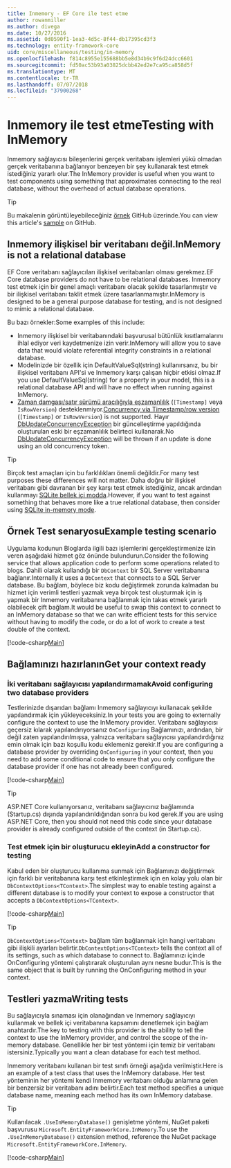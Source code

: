 ```yaml
---
title: Inmemory - EF Core ile test etme
author: rowanmiller
ms.author: divega
ms.date: 10/27/2016
ms.assetid: 0d0590f1-1ea3-4d5c-8f44-db17395cd3f3
ms.technology: entity-framework-core
uid: core/miscellaneous/testing/in-memory
ms.openlocfilehash: f814c8955e155688bb5e8d34b9c9f6d24dcc6601
ms.sourcegitcommit: fd50ac53b93a03825dcbb42ed2e7ca95ca858d5f
ms.translationtype: MT
ms.contentlocale: tr-TR
ms.lasthandoff: 07/07/2018
ms.locfileid: "37900268"
---
```

# <a name="testing-with-inmemory"></a><span data-ttu-id="d9f91-102">Inmemory ile test etme</span><span class="sxs-lookup"><span data-stu-id="d9f91-102">Testing with InMemory</span></span>

<span data-ttu-id="d9f91-103">Inmemory sağlayıcısı bileşenlerini gerçek veritabanı işlemleri yükü olmadan gerçek veritabanına bağlanıyor benzeyen bir şey kullanarak test etmek istediğiniz yararlı olur.</span><span class="sxs-lookup"><span data-stu-id="d9f91-103">The InMemory provider is useful when you want to test components using something that approximates connecting to the real database, without the overhead of actual database operations.</span></span>

> [!TIP]  
> <span data-ttu-id="d9f91-104">Bu makalenin görüntüleyebileceğiniz [örnek](https://github.com/aspnet/EntityFramework.Docs/tree/master/samples/core/Miscellaneous/Testing) GitHub üzerinde.</span><span class="sxs-lookup"><span data-stu-id="d9f91-104">You can view this article's [sample](https://github.com/aspnet/EntityFramework.Docs/tree/master/samples/core/Miscellaneous/Testing) on GitHub.</span></span>

## <a name="inmemory-is-not-a-relational-database"></a><span data-ttu-id="d9f91-105">Inmemory ilişkisel bir veritabanı değil.</span><span class="sxs-lookup"><span data-stu-id="d9f91-105">InMemory is not a relational database</span></span>

<span data-ttu-id="d9f91-106">EF Core veritabanı sağlayıcıları ilişkisel veritabanları olması gerekmez.</span><span class="sxs-lookup"><span data-stu-id="d9f91-106">EF Core database providers do not have to be relational databases.</span></span> <span data-ttu-id="d9f91-107">Inmemory test etmek için bir genel amaçlı veritabanı olacak şekilde tasarlanmıştır ve bir ilişkisel veritabanı taklit etmek üzere tasarlanmamıştır.</span><span class="sxs-lookup"><span data-stu-id="d9f91-107">InMemory is designed to be a general purpose database for testing, and is not designed to mimic a relational database.</span></span>

<span data-ttu-id="d9f91-108">Bu bazı örnekler:</span><span class="sxs-lookup"><span data-stu-id="d9f91-108">Some examples of this include:</span></span>

* <span data-ttu-id="d9f91-109">Inmemory ilişkisel bir veritabanındaki başvurusal bütünlük kısıtlamalarını ihlal ediyor veri kaydetmenize izin verir.</span><span class="sxs-lookup"><span data-stu-id="d9f91-109">InMemory will allow you to save data that would violate referential integrity constraints in a relational database.</span></span>
* <span data-ttu-id="d9f91-110">Modelinizde bir özellik için DefaultValueSql(string) kullanırsanız, bu bir ilişkisel veritabanı API'si ve Inmemory karşı çalışan hiçbir etkisi olmaz.</span><span class="sxs-lookup"><span data-stu-id="d9f91-110">If you use DefaultValueSql(string) for a property in your model, this is a relational database API and will have no effect when running against InMemory.</span></span>
* <span data-ttu-id="d9f91-111">[Zaman damgası/satır sürümü aracılığıyla eşzamanlılık](xref:core/modeling/concurrency#timestamprow-version) (`[Timestamp]` veya `IsRowVersion`) desteklenmiyor.</span><span class="sxs-lookup"><span data-stu-id="d9f91-111">[Concurrency via Timestamp/row version](xref:core/modeling/concurrency#timestamprow-version) (`[Timestamp]` or `IsRowVersion`) is not supported.</span></span> <span data-ttu-id="d9f91-112">Hayır [DbUpdateConcurrencyException](https://docs.microsoft.com/dotnet/api/microsoft.entityframeworkcore.dbupdateconcurrencyexception) bir güncelleştirme yapıldığında oluşturulan eski bir eşzamanlılık belirteci kullanarak.</span><span class="sxs-lookup"><span data-stu-id="d9f91-112">No [DbUpdateConcurrencyException](https://docs.microsoft.com/dotnet/api/microsoft.entityframeworkcore.dbupdateconcurrencyexception) will be thrown if an update is done using an old concurrency token.</span></span>

> [!TIP]  
> <span data-ttu-id="d9f91-113">Birçok test amaçları için bu farklılıkları önemli değildir.</span><span class="sxs-lookup"><span data-stu-id="d9f91-113">For many test purposes these differences will not matter.</span></span> <span data-ttu-id="d9f91-114">Daha doğru bir ilişkisel veritabanı gibi davranan bir şey karşı test etmek istediğiniz, ancak ardından kullanmayı [SQLite bellek içi modda](sqlite.md).</span><span class="sxs-lookup"><span data-stu-id="d9f91-114">However, if you want to test against something that behaves more like a true relational database, then consider using [SQLite in-memory mode](sqlite.md).</span></span>

## <a name="example-testing-scenario"></a><span data-ttu-id="d9f91-115">Örnek Test senaryosu</span><span class="sxs-lookup"><span data-stu-id="d9f91-115">Example testing scenario</span></span>

<span data-ttu-id="d9f91-116">Uygulama kodunun Bloglarda ilgili bazı işlemlerini gerçekleştirmenize izin veren aşağıdaki hizmet göz önünde bulundurun.</span><span class="sxs-lookup"><span data-stu-id="d9f91-116">Consider the following service that allows application code to perform some operations related to blogs.</span></span> <span data-ttu-id="d9f91-117">Dahili olarak kullandığı bir `DbContext` bir SQL Server veritabanına bağlanır.</span><span class="sxs-lookup"><span data-stu-id="d9f91-117">Internally it uses a `DbContext` that connects to a SQL Server database.</span></span> <span data-ttu-id="d9f91-118">Bu bağlam, böylece biz kodu değiştirmek zorunda kalmadan bu hizmet için verimli testleri yazmak veya birçok test oluşturmak için iş yapmak bir Inmemory veritabanına bağlanmak için takas etmek yararlı olabilecek çift bağlam.</span><span class="sxs-lookup"><span data-stu-id="d9f91-118">It would be useful to swap this context to connect to an InMemory database so that we can write efficient tests for this service without having to modify the code, or do a lot of work to create a test double of the context.</span></span>

[!code-csharp[Main](../../../../samples/core/Miscellaneous/Testing/BusinessLogic/BlogService.cs)]

## <a name="get-your-context-ready"></a><span data-ttu-id="d9f91-119">Bağlamınızı hazırlanın</span><span class="sxs-lookup"><span data-stu-id="d9f91-119">Get your context ready</span></span>

### <a name="avoid-configuring-two-database-providers"></a><span data-ttu-id="d9f91-120">İki veritabanı sağlayıcısı yapılandırmamak</span><span class="sxs-lookup"><span data-stu-id="d9f91-120">Avoid configuring two database providers</span></span>

<span data-ttu-id="d9f91-121">Testlerinizde dışarıdan bağlamı Inmemory sağlayıcıyı kullanacak şekilde yapılandırmak için yükleyeceksiniz.</span><span class="sxs-lookup"><span data-stu-id="d9f91-121">In your tests you are going to externally configure the context to use the InMemory provider.</span></span> <span data-ttu-id="d9f91-122">Veritabanı sağlayıcısı geçersiz kılarak yapılandırıyorsanız `OnConfiguring` Bağlamınızı, ardından, bir değil zaten yapılandırılmışsa, yalnızca veritabanı sağlayıcısı yapılandırdığınız emin olmak için bazı koşullu kodu eklemeniz gerekir.</span><span class="sxs-lookup"><span data-stu-id="d9f91-122">If you are configuring a database provider by overriding `OnConfiguring` in your context, then you need to add some conditional code to ensure that you only configure the database provider if one has not already been configured.</span></span>

[!code-csharp[Main](../../../../samples/core/Miscellaneous/Testing/BusinessLogic/BloggingContext.cs#OnConfiguring)]

> [!TIP]  
> <span data-ttu-id="d9f91-123">ASP.NET Core kullanıyorsanız, veritabanı sağlayıcınız bağlamında (Startup.cs) dışında yapılandırıldığından sonra bu kod gerek.</span><span class="sxs-lookup"><span data-stu-id="d9f91-123">If you are using ASP.NET Core, then you should not need this code since your database provider is already configured outside of the context (in Startup.cs).</span></span>

### <a name="add-a-constructor-for-testing"></a><span data-ttu-id="d9f91-124">Test etmek için bir oluşturucu ekleyin</span><span class="sxs-lookup"><span data-stu-id="d9f91-124">Add a constructor for testing</span></span>

<span data-ttu-id="d9f91-125">Kabul eden bir oluşturucu kullanıma sunmak için Bağlamınızı değiştirmek için farklı bir veritabanına karşı test etkinleştirmek için en kolay yolu olan bir `DbContextOptions<TContext>`.</span><span class="sxs-lookup"><span data-stu-id="d9f91-125">The simplest way to enable testing against a different database is to modify your context to expose a constructor that accepts a `DbContextOptions<TContext>`.</span></span>

[!code-csharp[Main](../../../../samples/core/Miscellaneous/Testing/BusinessLogic/BloggingContext.cs#Constructors)]

> [!TIP]  
> <span data-ttu-id="d9f91-126">`DbContextOptions<TContext>` bağlam tüm bağlanmak için hangi veritabanı gibi ilişkili ayarları belirtir.</span><span class="sxs-lookup"><span data-stu-id="d9f91-126">`DbContextOptions<TContext>` tells the context all of its settings, such as which database to connect to.</span></span> <span data-ttu-id="d9f91-127">Bağlamınızı içinde OnConfiguring yöntemi çalıştırarak oluşturulan aynı nesne budur.</span><span class="sxs-lookup"><span data-stu-id="d9f91-127">This is the same object that is built by running the OnConfiguring method in your context.</span></span>

## <a name="writing-tests"></a><span data-ttu-id="d9f91-128">Testleri yazma</span><span class="sxs-lookup"><span data-stu-id="d9f91-128">Writing tests</span></span>

<span data-ttu-id="d9f91-129">Bu sağlayıcıyla sınaması için olanağından ve Inmemory sağlayıcıyı kullanmak ve bellek içi veritabanına kapsamını denetlemek için bağlam anahtardır.</span><span class="sxs-lookup"><span data-stu-id="d9f91-129">The key to testing with this provider is the ability to tell the context to use the InMemory provider, and control the scope of the in-memory database.</span></span> <span data-ttu-id="d9f91-130">Genellikle her bir test yöntemi için temiz bir veritabanı istersiniz.</span><span class="sxs-lookup"><span data-stu-id="d9f91-130">Typically you want a clean database for each test method.</span></span>

<span data-ttu-id="d9f91-131">Inmemory veritabanı kullanan bir test sınıfı örneği aşağıda verilmiştir.</span><span class="sxs-lookup"><span data-stu-id="d9f91-131">Here is an example of a test class that uses the InMemory database.</span></span> <span data-ttu-id="d9f91-132">Her test yönteminin her yöntemi kendi Inmemory veritabanı olduğu anlamına gelen bir benzersiz bir veritabanı adını belirtir.</span><span class="sxs-lookup"><span data-stu-id="d9f91-132">Each test method specifies a unique database name, meaning each method has its own InMemory database.</span></span>

>[!TIP]
> <span data-ttu-id="d9f91-133">Kullanılacak `.UseInMemoryDatabase()` genişletme yöntemi, NuGet paketi başvurusu `Microsoft.EntityFrameworkCore.InMemory`.</span><span class="sxs-lookup"><span data-stu-id="d9f91-133">To use the `.UseInMemoryDatabase()` extension method, reference the NuGet package `Microsoft.EntityFrameworkCore.InMemory`.</span></span>

[!code-csharp[Main](../../../../samples/core/Miscellaneous/Testing/TestProject/InMemory/BlogServiceTests.cs)]

